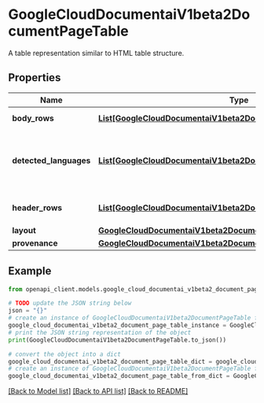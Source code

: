 # GoogleCloudDocumentaiV1beta2DocumentPageTable

A table representation similar to HTML table structure.

## Properties

Name | Type | Description | Notes
------------ | ------------- | ------------- | -------------
**body_rows** | [**List[GoogleCloudDocumentaiV1beta2DocumentPageTableTableRow]**](GoogleCloudDocumentaiV1beta2DocumentPageTableTableRow.md) | Body rows of the table. | [optional] 
**detected_languages** | [**List[GoogleCloudDocumentaiV1beta2DocumentPageDetectedLanguage]**](GoogleCloudDocumentaiV1beta2DocumentPageDetectedLanguage.md) | A list of detected languages together with confidence. | [optional] 
**header_rows** | [**List[GoogleCloudDocumentaiV1beta2DocumentPageTableTableRow]**](GoogleCloudDocumentaiV1beta2DocumentPageTableTableRow.md) | Header rows of the table. | [optional] 
**layout** | [**GoogleCloudDocumentaiV1beta2DocumentPageLayout**](GoogleCloudDocumentaiV1beta2DocumentPageLayout.md) |  | [optional] 
**provenance** | [**GoogleCloudDocumentaiV1beta2DocumentProvenance**](GoogleCloudDocumentaiV1beta2DocumentProvenance.md) |  | [optional] 

## Example

```python
from openapi_client.models.google_cloud_documentai_v1beta2_document_page_table import GoogleCloudDocumentaiV1beta2DocumentPageTable

# TODO update the JSON string below
json = "{}"
# create an instance of GoogleCloudDocumentaiV1beta2DocumentPageTable from a JSON string
google_cloud_documentai_v1beta2_document_page_table_instance = GoogleCloudDocumentaiV1beta2DocumentPageTable.from_json(json)
# print the JSON string representation of the object
print(GoogleCloudDocumentaiV1beta2DocumentPageTable.to_json())

# convert the object into a dict
google_cloud_documentai_v1beta2_document_page_table_dict = google_cloud_documentai_v1beta2_document_page_table_instance.to_dict()
# create an instance of GoogleCloudDocumentaiV1beta2DocumentPageTable from a dict
google_cloud_documentai_v1beta2_document_page_table_from_dict = GoogleCloudDocumentaiV1beta2DocumentPageTable.from_dict(google_cloud_documentai_v1beta2_document_page_table_dict)
```
[[Back to Model list]](../README.md#documentation-for-models) [[Back to API list]](../README.md#documentation-for-api-endpoints) [[Back to README]](../README.md)


